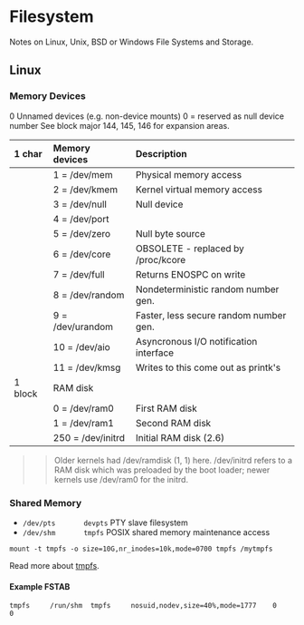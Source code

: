 # Filesystem
Notes on Linux, Unix, BSD or Windows File Systems and Storage.

## Linux


### Memory Devices

0		Unnamed devices (e.g. non-device mounts)
		  0 = reserved as null device number
		See block major 144, 145, 146 for expansion areas.


|  1 char |Memory devices    |Description 									  |
|:--------|:-----------------|:-----------------------------------------------|
|		 | 1 = /dev/mem		|Physical memory access|
|		 | 2 = /dev/kmem	|Kernel virtual memory access|
|		 | 3 = /dev/null	|Null device|
|		 | 4 = /dev/port	|	|I/O port access|
|        | 5 = /dev/zero	|	Null byte source|
|	     |6 = /dev/core		|OBSOLETE - replaced by /proc/kcore|
|	| 7 = /dev/full		|Returns ENOSPC on write|
|	| 8 = /dev/random	|Nondeterministic random number gen.|
|	| 9 = /dev/urandom	|Faster, less secure random number gen.|
|	|10 = /dev/aio		|Asyncronous I/O notification interface|
|	|11 = /dev/kmsg		|Writes to this come out as printk's|
|1 block| RAM disk|                                                         |
| |0 = /dev/ram0        |		First RAM disk|
| |1 = /dev/ram1	    |	Second RAM disk|
||250 = /dev/initrd | Initial RAM disk (2.6) |


>> Older kernels had /dev/ramdisk (1, 1) here.
/dev/initrd refers to a RAM disk which was preloaded
by the boot loader; newer kernels use /dev/ram0 for
the initrd.


### Shared Memory



* `/dev/pts       devpts`     PTY slave filesystem
* `/dev/shm       tmpfs`      POSIX shared memory maintenance access




`mount -t tmpfs -o size=10G,nr_inodes=10k,mode=0700 tmpfs /mytmpfs`  

Read more about [tmpfs].

#### Example FSTAB  

`tmpfs     /run/shm  tmpfs     nosuid,nodev,size=40%,mode=1777    0    0`  



[tmpfs]: http://lwn.net/2001/1206/a/tmpfs.php3
